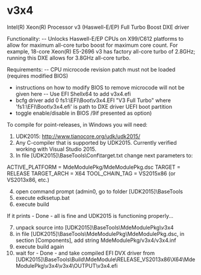 # v3x4
Intel(R) Xeon(R) Processor v3 (Haswell-E/EP) Full Turbo Boost DXE driver

Functionality:
-- Unlocks Haswell-E/EP CPUs on X99/C612 platforms to allow for maximum all-core turbo boost for maximum core count.  For example, 18-core Xeon(R) E5-2696 v3 has factory all-core turbo of 2.8GHz; running this DXE allows for 3.8GHz all-core turbo.

Requirements:
-- CPU microcode revision patch must not be loaded (requires modified BIOS)
  - instructions on how to modify BIOS to remove microcode will not be given here
-- Use EFI Shellx64 to add v3x4.efi
  - bcfg driver add 0 fs1:\EFI\Boot\v3x4.EFI "V3 Full Turbo" where 'fs1:\EFI\Boot\v3x4.efi' is path to DXE driver UEFI boot partition
  - toggle enable/disable in BIOS /9if presented as option)

To compile for point-releases, in Windows you will need:

1) UDK2015: http://www.tianocore.org/udk/udk2015/
2) Any C-compiler that is supported by UDK2015. Currently verified working with Visual Studio 2015.
3) In file [UDK2015]\BaseTools\Conf\target.txt change next parameters to:

ACTIVE_PLATFORM = MdeModulePkg/MdeModulePkg.dsc
TARGET = RELEASE
TARGET_ARCH = X64
TOOL_CHAIN_TAG = VS2015x86 (or VS2013x86, etc.)

4) open command prompt (admin0, go to folder [UDK2015]\BaseTools
5) execute edksetup.bat
6) execute build

If it prints - Done - all is fine and UDK2015 is functioning properly...
 
7) unpack source into [UDK2015]\BaseTools\MdeModulePkg\v3x4
8) in file [UDK2015]\BaseTools\MdeModulePkg\MdeModulePkg.dsc, in section [Components], add string MdeModulePkg/v3x4/v3x4.inf
9) execute build again
10) wait for - Done - and take compiled EFI DVX driver from
[UDK2015]\BaseTools\Build\MdeModule\RELEASE_VS2013x86\X64\MdeModulePkg\v3x4\v3x4\OUTPUT\v3x4.efi
